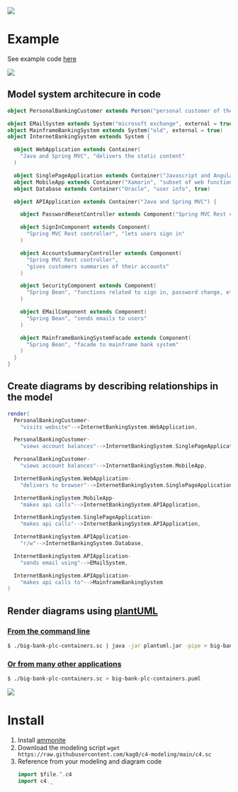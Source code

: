 [![](https://www.cloud.lightform.com/img/Wordmark%20Black.svg)](https://lightform.com/)

# Example

See example code [here](example)

![](http://www.plantuml.com/plantuml/svg/xLZFJnix43u__efvd1uIRtFfgIUIGDLK1292gzxGh7UoiV2FbJqceAh_U-qicuHLXK345OVUx1dix_iydyTiJZoZuw3LmR_I21Kg2ax1ahdn7mS3XwkYbhmCPV3aX3LCXWjXzU1A2dILlP3Ka1gCF_m_KsZuw_HyeD4pkHYw6LlTM9DMD0bW_X0J-kRidlz3hQsHJCL2AYfAMHTQck1BDBVjg56YE9kYLEsYOpWyWpI5TduO0reAPxrTCD2zMAAfwV3erHXnJxDmg6aKmzBK6xXD0XupEyXMLLkeaGscGlVmCho9ONA6k0_NnVjeH_3ZO6mDHpRaze5L36UJOTCeAP2bDH4w1c0dqa9sbTiVKZ53xrVMLLVaYPCcPvKY5nbq6LYdO9jBXprlN3gFwRTnIZE8RVReu9ySH7_lYKyeiA9dd07jN-nm7X6QD5si4y0Mz6PjuWL-lJ2NZhcipSHiTawyOWGc1ZQnvmyuPHMnXtJvFVYqMffST8T2s63OpuFMqUDF7DBbu37vSe_4R2tlo8C8dgrUwrZl8MFCBe2N91tWu_xPIa4YECaFkyNeOhrgzAmJZ4WxU72aaAa2jbqXZg7fBaxR_uw1M6IIq7RZBV-k8J_BtfEfF916gJomRNqK2VwC5BkcTbg-XUGfCfReAO9rmmHywL2ezIX1WZGB6s6te6-1dDeoheb74tTlnn0d2Uix9b-roaFfYPF1LbH2LqLKiTvx8pAFGqKphEbfGs_Za1Amaqcqlk0TUk5amu2cWg6fWqAthiWLgGnaCdOpZRVa0Hi90fNoITtyycBm-VfwDe-Aykl9yXo-0rrPsdX-PPjxcTzr-JMyPwVbrvBVNHaUzBsyOcwmIiHFH-EMSiO7_FNVO3lFEGGVWNeKC__d_QOFkfuxW6rwiAVdkVpHxnjPhHSy-LP1zgxnLyaBxbPFHlRMzwTkO9BLxwidPAhqwyul)

## Model system architecure in code

```scala
object PersonalBankingCustomer extends Person("personal customer of the bank")

object EMailSystem extends System("microsoft exchange", external = true)
object MainframeBankingSystem extends System("old", external = true)
object InternetBankingSystem extends System {

  object WebApplication extends Container(
    "Java and Spring MVC", "delivers the static content"
  )

  object SinglePageApplication extends Container("Javascript and Angular")
  object MobileApp extends Container("Xamarin", "subset of web functionality")
  object Database extends Container("Oracle", "user info", true)

  object APIApplication extends Container("Java and Spring MVC") {

    object PasswordResetController extends Component("Spring MVC Rest controller")

    object SignInComponent extends Component(
      "Spring MVC Rest controller", "lets users sign in"
    )

    object AccountsSummaryController extends Component(
      "Spring MVC Rest controller", 
      "gives customers summaries of their accounts"
    )

    object SecurityComponent extends Component(
      "Spring Bean", "functions related to sign in, password change, etc"
    )

    object EMailComponent extends Component(
      "Spring Bean", "sends emails to users"
    )

    object MainframeBankingSystemFacade extends Component(
      "Spring Bean", "facade to mainframe bank system"
    )
  }
}
```

## Create diagrams by describing relationships in the model

```scala
render(
  PersonalBankingCustomer-
    "visits website"-->InternetBankingSystem.WebApplication,

  PersonalBankingCustomer-
    "views account balances"-->InternetBankingSystem.SinglePageApplication,

  PersonalBankingCustomer-
    "views account balances"-->InternetBankingSystem.MobileApp,

  InternetBankingSystem.WebApplication-
    "delivers to browser"-->InternetBankingSystem.SinglePageApplication,

  InternetBankingSystem.MobileApp-
    "makes api calls"-->InternetBankingSystem.APIApplication,

  InternetBankingSystem.SinglePageApplication-
    "makes api calls"-->InternetBankingSystem.APIApplication,

  InternetBankingSystem.APIApplication-
    "r/w"-->InternetBankingSystem.Database,

  InternetBankingSystem.APIApplication-
    "sends email using"-->EMailSystem,

  InternetBankingSystem.APIApplication-
    "makes api calls to"-->MainframeBankingSystem
)
```

## Render diagrams using [plantUML](https://plantuml.com)

### [From the command line](https://plantuml.com)
```sh
$ ./big-bank-plc-containers.sc | java -jar plantuml.jar -pipe > big-bank-plc-containers.png
```

### [Or from many other applications](https://plantuml.com/running)

```sh
$ ./big-bank-plc-containers.sc > big-bank-plc-containers.puml
```

![](http://www.plantuml.com/plantuml/svg/nLOzRnin39thNy5cQe3sl7JgbCJ9aA9kZGJzs0AUZhQ5IDH1ekm4HVzxgTYN3wE32ml8PEhnnFT87kaxIO9HidUZjvQDontbw60fqgTFut74TREmiinjJXHDO26MnWG_lh86OnU-Mkh9ZISVFymSidoVVXbxJ49HePj9y7tWSgCl13EAAV0xz3wm5Mhcrb7JsaNZBUVK8jzkhDwPPlCikZD5BIycEKdm5D_3qU21hGi6tv4w-y5fjY24ESYIe4G_EXvTtwisVtDn9_l9k9YYTPjB6lq2oX4svqBdhOaXXRa0tPabyeAUECv2vWxZ_Nv4bomKcMIRr2FbW0_P3kJ7y7iq2InecU815CrFQa_xtbc3OWChemBm32bfViOL0d87rtqi6gO_9WNkoDaLnVHGu2Jwk87jAw9bU5D5tkdiygKy1VQHzvp_l3r4mJaAjfX8YGQpa7wBQDo3LIO3BCz3jQIdeTKxcgL6tzYWXyBr2pr6oyLCkKqavVrUKmlppARK0vsL-sf2hjLqDCC5lMp21eVY-5SpaecsbuUMdF8YEuogwCz_3zyKjQeHFUqEnQDZTohK5rodP5Va3jmp5KTgPPELLDgalrH3NFsMhYoj4w0n8RD0YmxPKAgYjS8SxA6lJglg5_PfIGPeOrWdYeFg6dMfk5eztb82x2qOT6weRUs2lBxY_UDN-TU8u_Kh2DlzTad4NGBo2a5E6hc-faDM-audGSBnw4Gbby_6lm00)

# Install

1. Install [ammonite](https://ammonite.io/#ScalaScripts)
2. Download the modeling script `wget https://raw.githubusercontent.com/kag0/c4-modeling/main/c4.sc`
3. Reference from your modeling and diagram code
    ```scala
    import $file.^.c4
    import c4._
    ```

